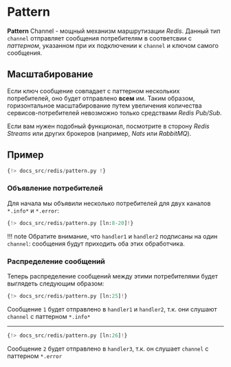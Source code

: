 # Pattern

**Pattern** Channel - мощный механизм маршрутизации *Redis*. Данный тип `channel` отправляет сообщения потребителям в соответсвии с *паттерном*,
указанном при их подключении к `channel` и ключом самого сообщения.

## Масштабирование

Если ключ сообщение совпадает с паттерном нескольких потребителей, оно будет отправлено **всем** им.
Таким образом, горизонтальное масштабирование путем увеличения количества сервисов-потребителей невозможно только средствами *Redis Pub/Sub*.

Если вам нужен подобный функционал, посмотрите в сторону *Redis Streams* или других брокеров (например, *Nats* или *RabbitMQ*).

## Пример

```python linenums="1"
{!> docs_src/redis/pattern.py !}
```

### Объявление потребителей

Для начала мы объявили несколько потребителей для двух каналов `*.info*` и `*.error`:

```python linenums="8" hl_lines="1 6 11"
{!> docs_src/redis/pattern.py [ln:8-20]!}
```

!!! note
    Обратите внимание, что `handler1` и `handler2` подписаны на один `channel`:
    cообщения будут приходить оба этих обработчика.

### Распределение сообщений

Теперь распределение сообщений между этими потребителями будет выглядеть следующим образом:

```python
{!> docs_src/redis/pattern.py [ln:25]!}
```

Сообщение `1` будет отправлено в `handler1` и `handler2`, т.к. они слушают `channel` с паттерном `*.info*`

---

```python
{!> docs_src/redis/pattern.py [ln:26]!}
```

Сообщение `2` будет отправлено в `handler3`, т.к. он слушает `channel` с паттерном `*.error`
